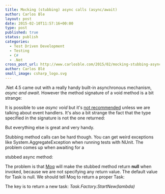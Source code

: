 ```yaml
---
title: Mocking (stubbing) async calls (async/await)
author: Carlos Ble
layout: post
date: 2015-02-10T11:57:16+00:00
type: post
published: true
status: publish
categories:
  - Test Driven Development
  - Testing 
  - C#
  - .Net
cross_post_url: http://www.carlosble.com/2015/02/mocking-stubbing-async-calls-asyncawait/
author: Carlos Blé
small_image: csharp_logo.svg
---
```


.Net 4.5 came out with a really handy built-in asynchronous mechanism, _async and await_. However the method signature of a void method is a bit strange:

<script src="https://gist.github.com/trikitrok/84a02a4e739d15edbff016d08294b033.js"></script>

It is possible to use _async void_ but it's <a title="Best Practices in Asynchronous Programming" href="https://msdn.microsoft.com/en-us/magazine/jj991977.aspx">not recommended</a> unless we are talking about event handlers. It's also a bit strange the fact that the type specified in the signature is not the one returned:

<script src="https://gist.github.com/trikitrok/79a25b08d1d01ca5b00cbe2f6e0a2a52.js"></script>

But everything else is great and very handy.

Stubbing method calls can be hard though. You can get weird exceptions like System.AggregateException when running tests with NUnit. The problem comes up when awaiting for a

stubbed async method:

<script src="https://gist.github.com/trikitrok/d174eaea90231e3cc759df0d481214e3.js"></script>

The problem is that [Moq](https://github.com/moq/moq) will make the stubbed method return **null** when invoked, because we are not specifying any return value. The default value for Task<string> is null. We should tell Moq to return a proper Task:

<script src="https://gist.github.com/trikitrok/5da29ff06c346cdaf63b56f1794acef8.js"></script>

The key is to return a new task: _Task.Factory.StartNew(lambda)_